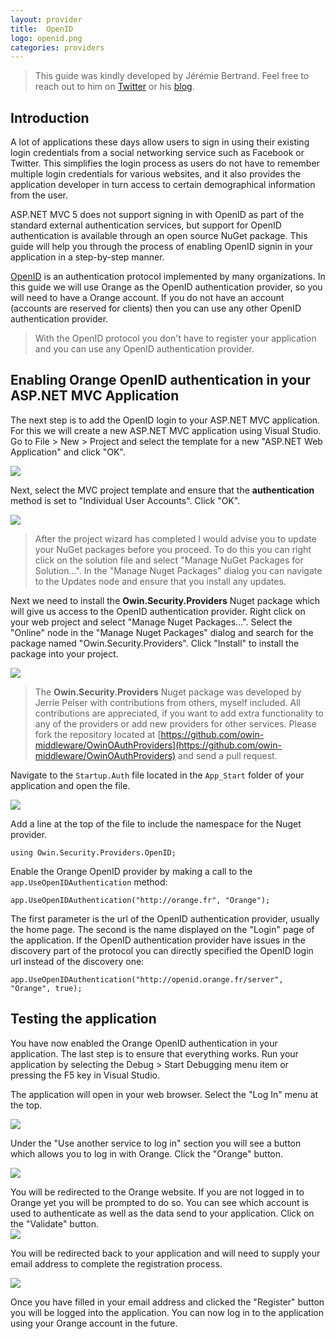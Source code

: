 ```yaml
---
layout: provider
title:  OpenID
logo: openid.png
categories: providers
---
```

> This guide was kindly developed by Jérémie Bertrand. Feel free to reach out to him on [Twitter](https://www.twitter.com/laedit) or his [blog](http://www.laedit.net/).

## Introduction

A lot of applications these days allow users to sign in using their existing login credentials from a social networking service such as Facebook or Twitter.  This simplifies the login process as users do not have to remember multiple login credentials for various websites, and it also provides the application developer in turn access to certain demographical information from the user.

ASP.NET MVC 5 does not support signing in with OpenID as part of the standard external authentication services, but support for OpenID authentication is available through an open source NuGet package. This guide will help you through the process of enabling OpenID signin in your application in a step-by-step manner.

[OpenID](http://openid.net/) is an authentication protocol implemented by many organizations. In this guide we will use Orange as the OpenID authentication provider, so you will need to have a Orange account. If you do not have an account (accounts are reserved for clients) then you can use any other OpenID authentication provider.

> With the OpenID protocol you don't have to register your application and you can use any OpenID authentication provider.

## Enabling Orange OpenID authentication in your ASP.NET MVC Application

The next step is to add the OpenID login to your ASP.NET MVC application.  For this we will create a new ASP.NET MVC application using Visual Studio. Go to File > New > Project and select the template for a new "ASP.NET Web Application" and click "OK".

![](/images/guides/openid/New_Project.png)

Next, select the MVC project template and ensure that the **authentication** method is set to "Individual User Accounts".  Click "OK".

![](/images/guides/openid/New_ASP.NET_Project_WebApplication1.png)

> After the project wizard has completed I would advise you to update your NuGet packages before you proceed.  To do this you can right click on the solution file and select "Manage NuGet Packages for Solution...".  In the "Manage Nuget Packages" dialog you can navigate to the Updates node and ensure that you install any updates.

Next we need to install the **Owin.Security.Providers** Nuget package which will give us access to the OpenID authentication provider.  Right click on your web project and select "Manage Nuget Packages...". Select the "Online" node in the "Manage Nuget Packages" dialog and search for the package named "Owin.Security.Providers".  Click "Install" to install the package into your project.

![](/images/guides/openid/Manage_NuGet_Packages.png)

> The **Owin.Security.Providers** Nuget package was developed by Jerrie Pelser with contributions from others, myself included. All contributions are appreciated, if you want to add extra functionality to any of the providers or add new providers for other services. Please fork the repository located at [https://github.com/owin-middleware/OwinOAuthProviders](https://github.com/owin-middleware/OwinOAuthProviders) and send a pull request.

Navigate to the `Startup.Auth` file located in the `App_Start` folder of your application and open the file.

![](/images/guides/openid/SolutionExplorer.png)

Add a line at the top of the file to include the namespace for the Nuget provider.

    using Owin.Security.Providers.OpenID;

Enable the Orange OpenID provider by making a call to the `app.UseOpenIDAuthentication` method:

    app.UseOpenIDAuthentication("http://orange.fr", "Orange");

The first parameter is the url of the OpenID authentication provider, usually the home page. The second is the name displayed on the "Login" page of the application.
If the OpenID authentication provider have issues in the discovery part of the protocol you can directly specified the OpenID login url instead of the discovery one:

    app.UseOpenIDAuthentication("http://openid.orange.fr/server", "Orange", true);

## Testing the application

You have now enabled the Orange OpenID authentication in your application.  The last step is to ensure that everything works.  Run your application by selecting the Debug > Start Debugging menu item or pressing the F5 key in Visual Studio.

The application will open in your web browser.  Select the "Log In" menu at the top.

![](/images/guides/openid/GoToLoginPage.png)

Under the "Use another service to log in" section you will see a button which allows you to log in with Orange.  Click the "Orange" button.

![](/images/guides/openid/LoginWithOrangeOpenID.png)

You will be redirected to the Orange website.  If you are not logged in to Orange yet you will be prompted to do so.
You can see which account is used to authenticate as well as the data send to your application.
Click on the "Validate" button.  
![](/images/guides/openid/OrangeOpenID_Sign_In.png)

You will be redirected back to your application and will need to supply your email address to complete the registration process.

![](/images/guides/openid/Complete_Registration.png)

Once you have filled in your email address and clicked the "Register" button you will be logged into the application.  You can now log in to the application using your Orange account in the future.